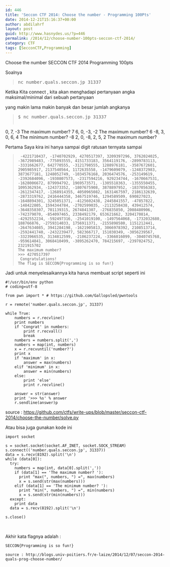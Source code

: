 ```yaml
---
id: 446
title: 'Seccon CTF 2014: Choose the number - Programming 100Pts'
date: 2014-12-21T15:16:37+00:00
author: abdilahrf
layout: post
guid: http://www.hasnydes.us/?p=446
permalink: /2014/12/choose-number-100pts-seccon-ctf-2014/
category: CTF
tags: [SecconCTF,Programming]
---
```

Choose the number SECCON CTF 2014 Programming 100pts

Soalnya

> <pre>nc number.quals.seccon.jp 31337</pre>

Ketika Kita connect , kita akan menghadapi pertanyaan angka maksimal/minimal dari sebuah pertanyaan
  
yang makin lama makin banyak dan besar jumlah angkanya

> <pre>$ nc number.quals.seccon.jp 31337
0, 7, -3
The maximum number<span class="pl-k">?</span> 7
6, 0, -3, -2
The maximum number<span class="pl-k">?</span> 6
-8, 3, 0, 6, 4
The minimum number<span class="pl-k">?</span> -8
2, 0, -8, 2, 5, 2
The maximum number<span class="pl-k">?</span></pre>

Pertama Saya kira ini hanya sampai digit ratusan ternyata sampai

>      -4221710437, -1740702929, 4270517397, 3209397296, 3762024025, -3672989483, -775093555, 4151733183, 3564119176, -2899783113, -3331662677, 642770555, -3121798555, 1288976181, -3587672601, 2905985917, 2137540564, 1172635558, -1479609079, -1248372983, 3873677181, 1248052749, -1034576168, 2036474576, -253149619, -2392684096, -1930807573, -2317594216, 929234744, -1670667531, -1628006672, 879994792, 1969573571, -1305518363, -1355550455, 1095362934, -124373352, -1807675908, 3878897952, -1837056383, -2612347417, -1268914355, 4050965082, 1631467597, 2186132639, -2873319762, 2416444358, 3467519746, 1294589509, 690827023, -1648894301, 3245051371, -4125602438, 2445841557, -47857822, -148422805, 1594344784, -2702599035, -2113258438, 439412574, -3648358307, 701139315, 2674841307, -276835850, 2008480906, -742379070, -854097465, 2338492179, 653621662, 3204170814, -4292552234, -592497316, -2541019100, -1497564068, -1732032680, 188766876, -2759314033, 1756911371, -2155898580, 1151212441, -2647634085, 3941284198, -1621905813, 3066978392, 2108513714, -2592441740, -2432239477, 582366717, 151030349, -3056239567, -3323966535, 3134812599, -2106237224, -3366016099, -3040745768, -959614841, 3068410499, -3895262470, 784215697, -2397024752, 2321915702
>     The maximum number?
>     >>> 4270517397
>      Congratulations!
>     The flag is SECCON{Programming is so fun!}

Jadi untuk menyelesaikannya kita harus membuat script seperti ini

<pre><code class="language-python">#!/usr/bin/env python
# coding=utf-8

from pwn import * # https://github.com/Gallopsled/pwntools

r = remote('number.quals.seccon.jp', 31337)

while True:
	numbers = r.recvline()
	print numbers
	if 'Congrat' in numbers:
		print r.recvall()
		break
	numbers = numbers.split(',')
	numbers = map(int, numbers)
	x = r.recvuntil('number?')
	print x
	if 'maximum' in x:
		answer = max(numbers)
	elif 'minimum' in x:
		answer = min(numbers)
	else:
		print 'else'
		print r.recvline()

	answer = str(answer)
	print '&gt;&gt;&gt; %s' % answer
	r.sendline(answer)p</code></pre>

source : https://github.com/ctfs/write-ups/blob/master/seccon-ctf-2014/choose-the-number/solve.py

Atau bisa juga gunakan kode ini

<pre><code class="language-python">import socket
 
s = socket.socket(socket.AF_INET, socket.SOCK_STREAM)
s.connect(('number.quals.seccon.jp', 31337))
data = s.recv(8192).split('\n')
while (data[0]):
  try:
    numbers = map(int, data[0].split(','))
    if (data[1] == 'The maximum number? '):
      print "max(", numbers, ") =", max(numbers)
      x = s.send(str(max(numbers)))
    elif (data[1] == 'The minimum number? '):
      print "min(", numbers, ") =", min(numbers)
      x = s.send(str(min(numbers)))
  except:
    print data
  data = s.recv(8192).split('\n')
 
s.close()</code></pre>

&nbsp;

Akhir kata flagnya adalah :

    SECCON{Programming is so fun!}
    
    source : http://blogs.univ-poitiers.fr/e-laize/2014/12/07/seccon-2014-quals-prog-choose-number/